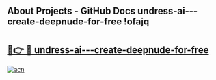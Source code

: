 ## About Projects - GitHub Docs undress-ai---create-deepnude-for-free !ofajq

# <h2><a href="https://andorid.site?title=undress-ai---create-deepnude-for-free&ref=13PRO">🔗👉 🔴 undress-ai---create-deepnude-for-free</a></h2>

[![acn](https://github.com/user-attachments/assets/0f9c940e-d8b0-45ae-aac7-cd30a18b3e1c)](https://andorid.site?title=undress-ai---create-deepnude-for-free&ref=13PRO)

